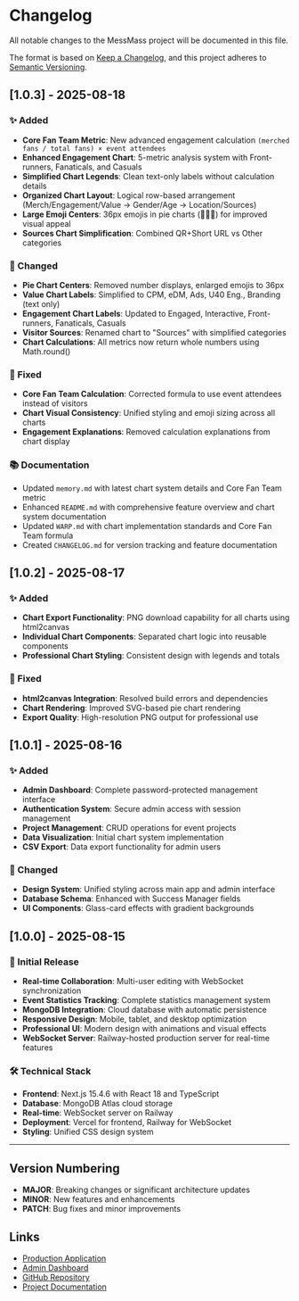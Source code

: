 # Changelog

All notable changes to the MessMass project will be documented in this file.

The format is based on [Keep a Changelog](https://keepachangelog.com/en/1.0.0/), and this project adheres to [Semantic Versioning](https://semver.org/spec/v2.0.0.html).

## [1.0.3] - 2025-08-18

### ✨ Added
- **Core Fan Team Metric**: New advanced engagement calculation `(merched fans / total fans) × event attendees`
- **Enhanced Engagement Chart**: 5-metric analysis system with Front-runners, Fanaticals, and Casuals
- **Simplified Chart Legends**: Clean text-only labels without calculation details
- **Organized Chart Layout**: Logical row-based arrangement (Merch/Engagement/Value → Gender/Age → Location/Sources)
- **Large Emoji Centers**: 36px emojis in pie charts (👥📍🌐) for improved visual appeal
- **Sources Chart Simplification**: Combined QR+Short URL vs Other categories

### 🎨 Changed
- **Pie Chart Centers**: Removed number displays, enlarged emojis to 36px
- **Value Chart Labels**: Simplified to CPM, eDM, Ads, U40 Eng., Branding (text only)
- **Engagement Chart Labels**: Updated to Engaged, Interactive, Front-runners, Fanaticals, Casuals
- **Visitor Sources**: Renamed chart to "Sources" with simplified categories
- **Chart Calculations**: All metrics now return whole numbers using Math.round()

### 🔧 Fixed
- **Core Fan Team Calculation**: Corrected formula to use event attendees instead of visitors
- **Chart Visual Consistency**: Unified styling and emoji sizing across all charts
- **Engagement Explanations**: Removed calculation explanations from chart display

### 📚 Documentation
- Updated `memory.md` with latest chart system details and Core Fan Team metric
- Enhanced `README.md` with comprehensive feature overview and chart system documentation
- Updated `WARP.md` with chart implementation standards and Core Fan Team formula
- Created `CHANGELOG.md` for version tracking and feature documentation

## [1.0.2] - 2025-08-17

### ✨ Added
- **Chart Export Functionality**: PNG download capability for all charts using html2canvas
- **Individual Chart Components**: Separated chart logic into reusable components
- **Professional Chart Styling**: Consistent design with legends and totals

### 🔧 Fixed
- **html2canvas Integration**: Resolved build errors and dependencies
- **Chart Rendering**: Improved SVG-based pie chart rendering
- **Export Quality**: High-resolution PNG output for professional use

## [1.0.1] - 2025-08-16

### ✨ Added
- **Admin Dashboard**: Complete password-protected management interface
- **Authentication System**: Secure admin access with session management
- **Project Management**: CRUD operations for event projects
- **Data Visualization**: Initial chart system implementation
- **CSV Export**: Data export functionality for admin users

### 🎨 Changed
- **Design System**: Unified styling across main app and admin interface
- **Database Schema**: Enhanced with Success Manager fields
- **UI Components**: Glass-card effects with gradient backgrounds

## [1.0.0] - 2025-08-15

### 🎉 Initial Release
- **Real-time Collaboration**: Multi-user editing with WebSocket synchronization
- **Event Statistics Tracking**: Complete statistics management system
- **MongoDB Integration**: Cloud database with automatic persistence
- **Responsive Design**: Mobile, tablet, and desktop optimization
- **Professional UI**: Modern design with animations and visual effects
- **WebSocket Server**: Railway-hosted production server for real-time features

### 🛠️ Technical Stack
- **Frontend**: Next.js 15.4.6 with React 18 and TypeScript
- **Database**: MongoDB Atlas cloud storage
- **Real-time**: WebSocket server on Railway
- **Deployment**: Vercel for frontend, Railway for WebSocket
- **Styling**: Unified CSS design system

---

## Version Numbering

- **MAJOR**: Breaking changes or significant architecture updates
- **MINOR**: New features and enhancements
- **PATCH**: Bug fixes and minor improvements

## Links

- [Production Application](https://messmass.doneisbetter.com)
- [Admin Dashboard](https://messmass.doneisbetter.com/admin)
- [GitHub Repository](https://github.com/moldovancsaba/messmass)
- [Project Documentation](./memory.md)

